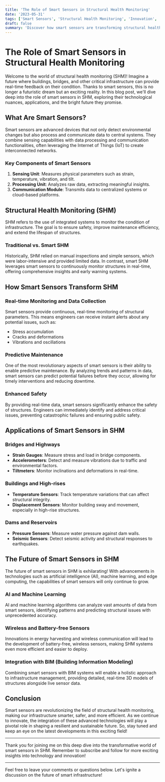 ```yaml
---
title: 'The Role of Smart Sensors in Structural Health Monitoring'
date: '2023-05-31'
tags: ['Smart Sensors', 'Structural Health Monitoring', 'Innovation', 'IoT']
draft: false
summary: 'Discover how smart sensors are transforming structural health monitoring, enhancing safety, and revolutionizing the construction industry with cutting-edge IoT technologies.'
---
```


# The Role of Smart Sensors in Structural Health Monitoring

Welcome to the world of structural health monitoring (SHM)! Imagine a future where buildings, bridges, and other critical infrastructure can provide real-time feedback on their condition. Thanks to smart sensors, this is no longer a futuristic dream but an exciting reality. In this blog post, we'll dive deep into the role of smart sensors in SHM, exploring their technological nuances, applications, and the bright future they promise.

## What Are Smart Sensors?

Smart sensors are advanced devices that not only detect environmental changes but also process and communicate data to central systems. They combine sensing capabilities with data processing and communication functionalities, often leveraging the Internet of Things (IoT) to create interconnected networks.

### Key Components of Smart Sensors

1. **Sensing Unit**: Measures physical parameters such as strain, temperature, vibration, and tilt.
2. **Processing Unit**: Analyzes raw data, extracting meaningful insights.
3. **Communication Module**: Transmits data to centralized systems or cloud-based platforms.

## Structural Health Monitoring (SHM)

SHM refers to the use of integrated systems to monitor the condition of infrastructure. The goal is to ensure safety, improve maintenance efficiency, and extend the lifespan of structures.

### Traditional vs. Smart SHM

Historically, SHM relied on manual inspections and simple sensors, which were labor-intensive and provided limited data. In contrast, smart SHM leverages smart sensors to continuously monitor structures in real-time, offering comprehensive insights and early warning systems.

## How Smart Sensors Transform SHM

### Real-time Monitoring and Data Collection

Smart sensors provide continuous, real-time monitoring of structural parameters. This means engineers can receive instant alerts about any potential issues, such as:

- Stress accumulation
- Cracks and deformations
- Vibrations and oscillations

### Predictive Maintenance

One of the most revolutionary aspects of smart sensors is their ability to enable predictive maintenance. By analyzing trends and patterns in data, smart sensors can predict potential failures before they occur, allowing for timely interventions and reducing downtime.

### Enhanced Safety

By providing real-time data, smart sensors significantly enhance the safety of structures. Engineers can immediately identify and address critical issues, preventing catastrophic failures and ensuring public safety.

## Applications of Smart Sensors in SHM

### Bridges and Highways

- **Strain Gauges**: Measure stress and load in bridge components.
- **Accelerometers**: Detect and measure vibrations due to traffic and environmental factors.
- **Tiltmeters**: Monitor inclinations and deformations in real-time.

### Buildings and High-rises

- **Temperature Sensors**: Track temperature variations that can affect structural integrity.
- **Displacement Sensors**: Monitor building sway and movement, especially in high-rise structures.

### Dams and Reservoirs

- **Pressure Sensors**: Measure water pressure against dam walls.
- **Seismic Sensors**: Detect seismic activity and structural responses to earthquakes.

## The Future of Smart Sensors in SHM

The future of smart sensors in SHM is exhilarating! With advancements in technologies such as artificial intelligence (AI), machine learning, and edge computing, the capabilities of smart sensors will only continue to grow.

### AI and Machine Learning

AI and machine learning algorithms can analyze vast amounts of data from smart sensors, identifying patterns and predicting structural issues with unprecedented accuracy.

### Wireless and Battery-free Sensors

Innovations in energy harvesting and wireless communication will lead to the development of battery-free, wireless sensors, making SHM systems even more efficient and easier to deploy.

### Integration with BIM (Building Information Modeling)

Combining smart sensors with BIM systems will enable a holistic approach to infrastructure management, providing detailed, real-time 3D models of structures alongside live sensor data.

## Conclusion

Smart sensors are revolutionizing the field of structural health monitoring, making our infrastructure smarter, safer, and more efficient. As we continue to innovate, the integration of these advanced technologies will play a pivotal role in shaping a resilient and sustainable future. So, stay tuned and keep an eye on the latest developments in this exciting field!

---

Thank you for joining me on this deep dive into the transformative world of smart sensors in SHM. Remember to subscribe and follow for more exciting insights into technology and innovation!

---

Feel free to leave your comments or questions below. Let's ignite a discussion on the future of smart infrastructure!